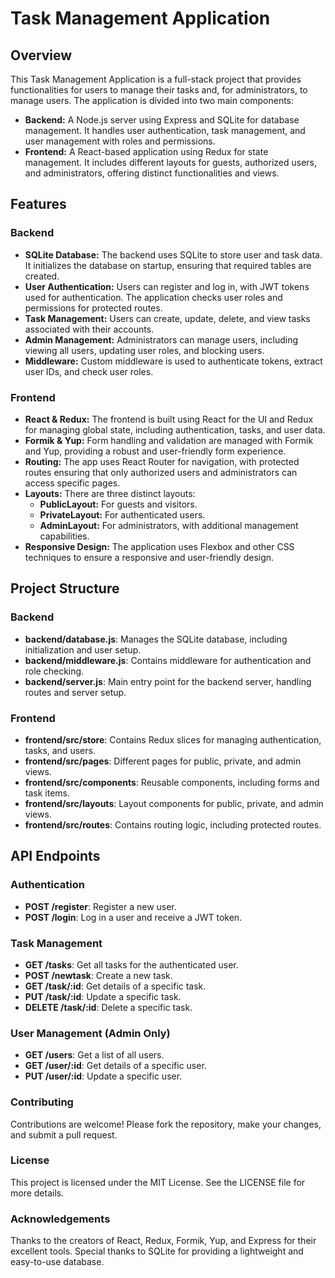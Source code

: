 # Task Management Application

## Overview

This Task Management Application is a full-stack project that provides functionalities for users to manage their tasks and, for administrators, to manage users. The application is divided into two main components:

- **Backend:** A Node.js server using Express and SQLite for database management. It handles user authentication, task management, and user management with roles and permissions.
- **Frontend:** A React-based application using Redux for state management. It includes different layouts for guests, authorized users, and administrators, offering distinct functionalities and views.

## Features

### Backend

- **SQLite Database:** The backend uses SQLite to store user and task data. It initializes the database on startup, ensuring that required tables are created.
- **User Authentication:** Users can register and log in, with JWT tokens used for authentication. The application checks user roles and permissions for protected routes.
- **Task Management:** Users can create, update, delete, and view tasks associated with their accounts.
- **Admin Management:** Administrators can manage users, including viewing all users, updating user roles, and blocking users.
- **Middleware:** Custom middleware is used to authenticate tokens, extract user IDs, and check user roles.

### Frontend

- **React & Redux:** The frontend is built using React for the UI and Redux for managing global state, including authentication, tasks, and user data.
- **Formik & Yup:** Form handling and validation are managed with Formik and Yup, providing a robust and user-friendly form experience.
- **Routing:** The app uses React Router for navigation, with protected routes ensuring that only authorized users and administrators can access specific pages.
- **Layouts:** There are three distinct layouts:
  - **PublicLayout:** For guests and visitors.
  - **PrivateLayout:** For authenticated users.
  - **AdminLayout:** For administrators, with additional management capabilities.
- **Responsive Design:** The application uses Flexbox and other CSS techniques to ensure a responsive and user-friendly design.

## Project Structure

### Backend

- **backend/database.js**: Manages the SQLite database, including initialization and user setup.
- **backend/middleware.js**: Contains middleware for authentication and role checking.
- **backend/server.js**: Main entry point for the backend server, handling routes and server setup.

### Frontend
- **frontend/src/store**: Contains Redux slices for managing authentication, tasks, and users.
- **frontend/src/pages**: Different pages for public, private, and admin views.
- **frontend/src/components**: Reusable components, including forms and task items.
- **frontend/src/layouts**: Layout components for public, private, and admin views.
- **frontend/src/routes**: Contains routing logic, including protected routes.

## API Endpoints

### Authentication

- **POST /register**: Register a new user.
- **POST /login**: Log in a user and receive a JWT token.

### Task Management

- **GET /tasks**: Get all tasks for the authenticated user.
- **POST /newtask**: Create a new task.
- **GET /task/:id**: Get details of a specific task.
- **PUT /task/:id**: Update a specific task.
- **DELETE /task/:id**: Delete a specific task.

### User Management (Admin Only)

- **GET /users**: Get a list of all users.
- **GET /user/:id**: Get details of a specific user.
- **PUT /user/:id**: Update a specific user.

### Contributing

Contributions are welcome! Please fork the repository, make your changes, and submit a pull request.

### License

This project is licensed under the MIT License. See the LICENSE file for more details.

### Acknowledgements

Thanks to the creators of React, Redux, Formik, Yup, and Express for their excellent tools.
Special thanks to SQLite for providing a lightweight and easy-to-use database.